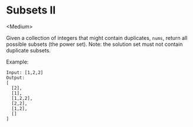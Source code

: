 # Subsets II

\<Medium>

Given a collection of integers that might contain duplicates, `nums`, return all
possible subsets (the power set). Note: the solution set must not contain
duplicate subsets.

Example:

```
Input: [1,2,2]
Output:
[
  [2],
  [1],
  [1,2,2],
  [2,2],
  [1,2],
  []
]
```
